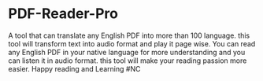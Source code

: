 # PDF-Reader-Pro
A tool that can translate any English PDF into more than 100 language. this tool will transform text into audio format and play it page wise. You can read any English PDF  in your native language for more understanding and you can listen it in audio format. this tool will make your reading passion more easier. Happy reading and Learning #NC
